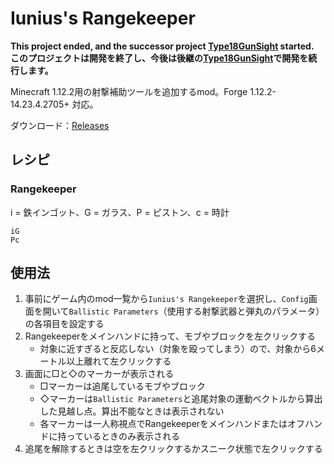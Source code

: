 # Iunius's Rangekeeper

**This project ended, and the successor project [Type18GunSight](https://github.com/Iunius118/Type18GunSight) started.**  
**このプロジェクトは開発を終了し、今後は後継の[Type18GunSight](https://github.com/Iunius118/Type18GunSight)で開発を続行します。**

Minecraft 1.12.2用の射撃補助ツールを追加するmod。Forge 1.12.2-14.23.4.2705+ 対応。

ダウンロード：[Releases](https://github.com/Iunius118/IuniusRangekeeper/releases)

## レシピ

### Rangekeeper

i = 鉄インゴット、G = ガラス、P = ピストン、c = 時計

```text
iG
Pc
```

## 使用法

1. 事前にゲーム内のmod一覧から`Iunius's Rangekeeper`を選択し、`Config`画面を開いて`Ballistic Parameters`（使用する射撃武器と弾丸のパラメータ）の各項目を設定する
2. Rangekeeperをメインハンドに持って、モブやブロックを左クリックする
    - 対象に近すぎると反応しない（対象を殴ってしまう）ので、対象から6メートル以上離れて左クリックする
3. 画面に□と◇のマーカーが表示される
    - □マーカーは追尾しているモブやブロック
    - ◇マーカーは`Ballistic Parameters`と追尾対象の運動ベクトルから算出した見越し点。算出不能なときは表示されない
    - 各マーカーは一人称視点でRangekeeperをメインハンドまたはオフハンドに持っているときのみ表示される
4. 追尾を解除するときは空を左クリックするかスニーク状態で左クリックする
